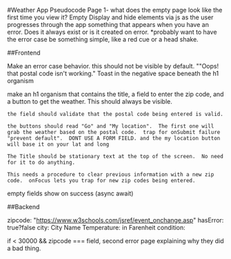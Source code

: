 #Weather App Pseudocode
Page 1- what does the empty page look like the first time you view it?  Empty
Display and hide elements via js as the user progresses through the app
    something that appears when you have an error.  Does it always exist or is it created on error.
    *probably want to have the error case be something simple, like a red cue or a head shake.


##Frontend

Make an error case behavior.  this should not be visible by default.  ""Oops!  that postal code isn't working." Toast in the negative space beneath the h1 organism

make an h1 organism that contains the title, a field to enter the zip code, and a button to get the weather.  This should always be visible.  

    the field should validate that the postal code being entered is valid.

    the buttons should read "Go" and "My location".  The first one will grab the weather based on the postal code.  trap for onSubmit failure "prevent default".  DONT USE A FORM FIELD. and the my location button will base it on your lat and long

    The Title should be stationary text at the top of the screen.  No need for it to do anything.

    This needs a procedure to clear previous information with a new zip code.  onFocus lets you trap for new zip codes being entered.

empty fields show on success (async await)

##Backend


zipcode: "https://www.w3schools.com/jsref/event_onchange.asp"
hasError: true?false
city: City Name
Temperature: in Farenheit
condition: 

if < 30000 && zipcode === field, second error page explaining why they did a bad thing.